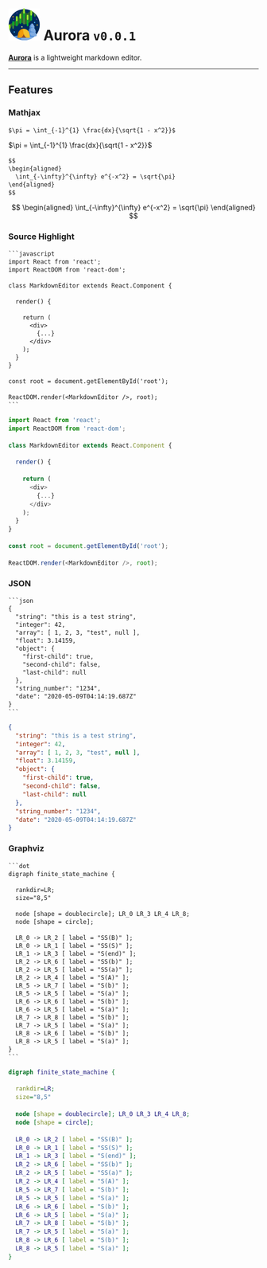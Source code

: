 # ![](https://github.com/aguang-xyz/aurora/raw/master/resources/icons/64x64.png) Aurora `v0.0.1`

**[Aurora](https://github.com/aguang-xyz/aurora)** is a lightweight markdown editor.

***
## Features

### Mathjax

```
$\pi = \int_{-1}^{1} \frac{dx}{\sqrt{1 - x^2}}$
```

$\pi = \int_{-1}^{1} \frac{dx}{\sqrt{1 - x^2}}$

```
$$
\begin{aligned}
  \int_{-\infty}^{\infty} e^{-x^2} = \sqrt{\pi}
\end{aligned}
$$
```

$$
\begin{aligned}
  \int_{-\infty}^{\infty} e^{-x^2} = \sqrt{\pi}
\end{aligned}
$$

### Source Highlight

~~~
```javascript
import React from 'react';
import ReactDOM from 'react-dom';

class MarkdownEditor extends React.Component {
 
  render() {
  
    return (
      <div>
        {...}
      </div>
    );
  }
}

const root = document.getElementById('root');

ReactDOM.render(<MarkdownEditor />, root);
```
~~~

```javascript
import React from 'react';
import ReactDOM from 'react-dom';

class MarkdownEditor extends React.Component {
 
  render() {
  
    return (
      <div>
        {...}
      </div>
    );
  }
}

const root = document.getElementById('root');

ReactDOM.render(<MarkdownEditor />, root);
```

### JSON

~~~
```json
{
  "string": "this is a test string",
  "integer": 42,
  "array": [ 1, 2, 3, "test", null ],
  "float": 3.14159,
  "object": {
    "first-child": true,
    "second-child": false,
    "last-child": null
  },
  "string_number": "1234",
  "date": "2020-05-09T04:14:19.687Z"
}
```
~~~

```json
{
  "string": "this is a test string",
  "integer": 42,
  "array": [ 1, 2, 3, "test", null ],
  "float": 3.14159,
  "object": {
    "first-child": true,
    "second-child": false,
    "last-child": null
  },
  "string_number": "1234",
  "date": "2020-05-09T04:14:19.687Z"
}
```

### Graphviz

~~~
```dot
digraph finite_state_machine {

  rankdir=LR;
  size="8,5"
  
  node [shape = doublecircle]; LR_0 LR_3 LR_4 LR_8;
  node [shape = circle];
  
  LR_0 -> LR_2 [ label = "SS(B)" ];
  LR_0 -> LR_1 [ label = "SS(S)" ];
  LR_1 -> LR_3 [ label = "S(end)" ];
  LR_2 -> LR_6 [ label = "SS(b)" ];
  LR_2 -> LR_5 [ label = "SS(a)" ];
  LR_2 -> LR_4 [ label = "S(A)" ];
  LR_5 -> LR_7 [ label = "S(b)" ];
  LR_5 -> LR_5 [ label = "S(a)" ];
  LR_6 -> LR_6 [ label = "S(b)" ];
  LR_6 -> LR_5 [ label = "S(a)" ];
  LR_7 -> LR_8 [ label = "S(b)" ];
  LR_7 -> LR_5 [ label = "S(a)" ];
  LR_8 -> LR_6 [ label = "S(b)" ];
  LR_8 -> LR_5 [ label = "S(a)" ];
}
```
~~~

```dot
digraph finite_state_machine {

  rankdir=LR;
  size="8,5"
  
  node [shape = doublecircle]; LR_0 LR_3 LR_4 LR_8;
  node [shape = circle];
  
  LR_0 -> LR_2 [ label = "SS(B)" ];
  LR_0 -> LR_1 [ label = "SS(S)" ];
  LR_1 -> LR_3 [ label = "S(end)" ];
  LR_2 -> LR_6 [ label = "SS(b)" ];
  LR_2 -> LR_5 [ label = "SS(a)" ];
  LR_2 -> LR_4 [ label = "S(A)" ];
  LR_5 -> LR_7 [ label = "S(b)" ];
  LR_5 -> LR_5 [ label = "S(a)" ];
  LR_6 -> LR_6 [ label = "S(b)" ];
  LR_6 -> LR_5 [ label = "S(a)" ];
  LR_7 -> LR_8 [ label = "S(b)" ];
  LR_7 -> LR_5 [ label = "S(a)" ];
  LR_8 -> LR_6 [ label = "S(b)" ];
  LR_8 -> LR_5 [ label = "S(a)" ];
}
```